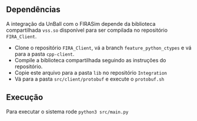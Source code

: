 ## Dependências
A integração da UnBall com o FIRASim depende da biblioteca compartilhada `vss.so` disponível para ser compilada no repositório `FIRA_Client`.

- Clone o repositório `FIRA_Client`, vá a branch `feature_python_ctypes` e vá para a pasta `cpp-client`.
- Compile a biblioteca compartilhada seguindo as instruções do repositório.
- Copie este arquivo para a pasta `lib` no repositório `Integration`
- Vá para a pasta `src/client/protobuf` e execute o `protobuf.sh`

## Execução
Para executar o sistema rode `python3 src/main.py`
